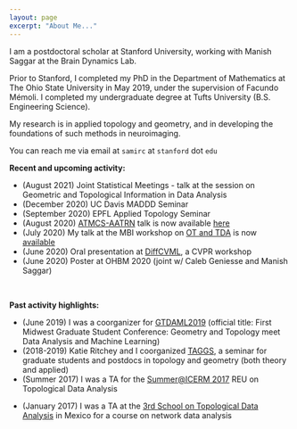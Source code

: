 ```yaml
---
layout: page
excerpt: "About Me..."
---
```


I am a postdoctoral scholar at Stanford University, working with Manish Saggar at the Brain Dynamics Lab. 

Prior to Stanford, I completed my PhD in the Department of Mathematics at The Ohio State University in May 2019, under the supervision of Facundo Mémoli. I completed my undergraduate degree at Tufts University (B.S. Engineering Science).

My research is in applied topology and geometry, and in developing the foundations of such methods in neuroimaging.

You can reach me via email at `samirc` at `stanford` dot `edu`

**Recent and upcoming activity:**

- (August 2021) Joint Statistical Meetings - talk at the session on Geometric and Topological Information in Data Analysis
- (December 2020) UC Davis MADDD Seminar
- (September 2020) EPFL Applied Topology Seminar
- (August 2020) [ATMCS-AATRN](https://tgda.osu.edu/atmcs2020/atmcs-2020-talks-hosted-by-the-aatn/) talk is now available [here](https://youtu.be/qQRPbXRgm1Y)
- (July 2020) My talk at the MBI workshop on [OT and TDA](https://mbi.osu.edu/events/optimal-transport-topological-data-analysis-and-applications-shape-and-machine-learning) is now [available](https://video.mbi.ohio-state.edu/video/player/?id=4971&title=A+Riemannian+framework+for+Gromov-Wasserstein+averaging+with+applications+to+neuroimaging)
- (June 2020) Oral presentation at [DiffCVML](https://diffcvml.org/2020/program/), a CVPR workshop
- (June 2020) Poster at OHBM 2020 (joint w/ Caleb Geniesse and Manish Saggar)

&nbsp; 
  
  



**Past activity highlights:**

- (June 2019) I was a coorganizer for [GTDAML2019](https://tgda.osu.edu/gtdaml2019/) (official title: First Midwest Graduate Student Conference: Geometry and Topology meet Data Analysis and Machine Learning)
- (2018-2019) Katie Ritchey and I coorganized [TAGGS](https://sites.google.com/view/osu-taggs/home), a seminar for graduate students and postdocs in topology and geometry (both theory and applied)
- (Summer 2017) I was a TA for the [Summer@ICERM 2017](https://icerm.brown.edu/summerug/2017/) REU on Topological Data Analysis
<!-- - (Summer 2017) Elchanan Solomon and I coorganized a panel on _Applying to Math Graduate School_  -->
- (January 2017) I was a TA at the [3rd School on Topological Data Analysis](https://atd.cimat.mx/es/tercera-escuela-atd) in Mexico for a course on network data analysis


<!-- 

**Engineering education:**

_I would like to get back to these activities eventually_
- (2009-2013) I co-taught LEGO robotics and other engineering activities to fifth graders in the greater Boston area through [Tufts STOMP](https://ceeo.tufts.edu/outreach/stomp.htm) -->